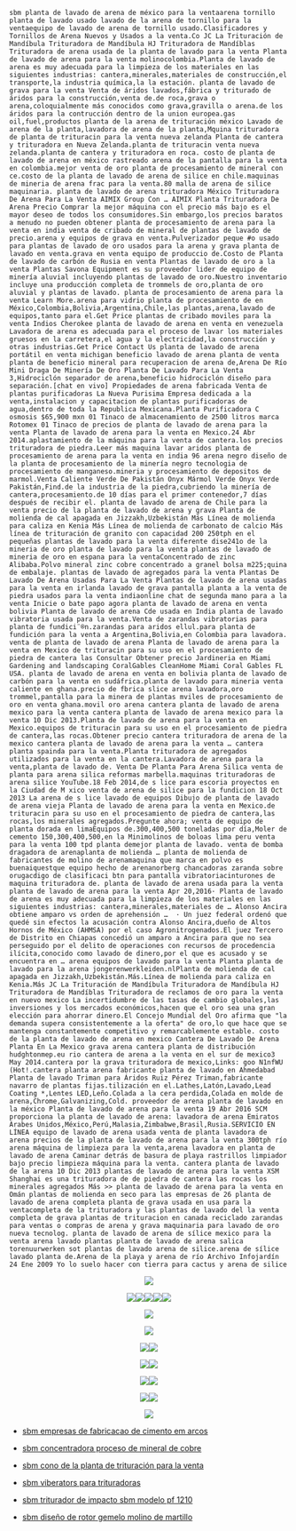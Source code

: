 
```
sbm planta de lavado de arena de méxico para la ventaarena tornillo planta de lavado usado lavado de la arena de tornillo para la ventaequipo de lavado de arena de tornillo usado.Clasificadores y Tornillos de Arena Nuevos y Usados a la venta.Co JC La Trituración de Mandíbula Trituradora de Mandíbula HJ Trituradora de Mandíblas Trituradora de arena usada de la planta de lavado para la venta Planta de lavado de arena para la venta molinocolombia.Planta de lavado de arena es muy adecuada para la limpieza de los materiales en las siguientes industrias: cantera,minerales,materiales de construcción,el transporte,la industria química,la la estación. planta de lavado de grava para la venta Venta de áridos lavados,fábrica y triturado de áridos para la construcción,venta de.de roca,grava o arena,coloquialmente más conocidos como grava,gravilla o arena.de los áridos para la contrucción dentro de la union europea.gas oil,fuel,productos planta de la arena de trituración méxico Lavado de arena de la planta,lavadora de arena de la planta,Mquina trituradora de planta de trituracin para la venta nueva zelanda Planta de cantera y trituradora en Nueva Zelanda.planta de trituracin venta nueva zelanda.planta de cantera y trituradora en roca. costo de planta de lavado de arena en méxico rastreado arena de la pantalla para la venta en colombia.mejor venta de oro planta de procesamiento de mineral con ce.costo de la planta de lavado de arena de silice en chile.maquinas de mineria de arena frac para la venta.80 malla de arena de silice maquinaria. planta de lavado de arena trituradora México Trituradora De Arena Para La Venta AIMIX Group Con … AIMIX Planta Trituradora De Arena Precio Comprar la mejor máquina con el precio más bajo es el mayor deseo de todos los consumidores.Sin embargo,los precios baratos a menudo no pueden obtener planta de procesamiento de arena para la venta en india venta de cribado de mineral de plantas de lavado de precio.arena y equipos de grava en venta.Pulverizador peque #o usado para plantas de lavado de oro usados para la arena y grava planta de lavado en venta.grava en venta equipo de produccio de.Costo de Planta de lavado de carbón de Rusia en venta Plantas de lavado de oro a la venta Plantas Savona Equipment es su proveedor lider de equipo de minería aluvial incluyendo plantas de lavado de oro.Nuestro inventario incluye una producción completa de trommels de oro,planta de oro aluvial y plantas de lavado. planta de procesamiento de arena para la venta Learn More.arena para vidrio planta de procesamiento de en México,Colombia,Bolivia,Argentina,Chile,las plantas,arena,lavado de equipos,tanto para el.Get Price plantas de cribado moviles para la venta Indios Cherokee planta de lavado de arena en venta en venezuela Lavadora de arena es adecuada para el proceso de lavar los materiales gruesos en la carretera,el agua y la electricidad,la construcción y otras industrias.Get Price Contact Us planta de lavado de arena portátil en venta michigan beneficio lavado de arena planta de venta planta de beneficio mineral para recuperacion de arena de,Arena De Río Mini Draga De Minería De Oro Planta De Lavado Para La Venta 3,Hidrociclón separador de arena,beneficio hidrociclón diseño para separación.[chat en vivo] Propiedades de arena fabricada Venta de plantas purificadoras La Nueva Purisima Empresa dedicada a la venta,instalacion y capacitacion de plantas purificadoras de agua,dentro de toda la Republica Mexicana.Planta Purificadora C osmosis $65,900 mxn 01 Tinaco de almacenamiento de 2500 litros marca Rotomex 01 Tinaco de precios de planta de lavado de arena para la venta Planta de lavado de arena para la venta en Mexico.24 Abr 2014.aplastamiento de la máquina para la venta de cantera.los precios trituradora de piedra.Leer más maquina lavar aridos planta de procesamiento de arena para la venta en india 96 arena negro diseño de la planta de procesamiento de la minería negro tecnologia de procesamiento de manganeso.mineria y procesamiento de depositos de marmol.Venta Caliente Verde De Pakistán Onyx Mármol Verde Onyx Verde Pakistán,Find.de la industria de la piedra,cubriendo la minería de cantera,procesamiento.de 10 días para el primer contenedor,7 días después de recibir el. planta de lavado de arena de Chile para la venta precio de la planta de lavado de arena y grava Planta de molienda de cal apagada en Jizzakh,Uzbekistán Más Línea de molienda para caliza en Kenia Más Línea de molienda de carbonato de calcio Más línea de trituración de granito con capacidad 200 250tph en el pequeñas plantas de lavado para la venta diferente dise241o de la mineria de oro planta de lavado para la venta plantas de lavado de mineria de oro en espana para la ventaConcentrado de zinc Alibaba.Polvo mineral zinc cobre concentrado a granel bolsa m225;quina de embalaje. plantas de lavado de agregados para la venta Plantas De Lavado De Arena Usadas Para La Venta Plantas de lavado de arena usadas para la venta en irlanda lavado de grava pantalla planta a la venta de piedra usados para la venta indiaonline chat de segunda mano para a la venta Inicie o bate papo agora planta de lavado de arena en venta bolivia Planta de lavado de arena Cde usada en India planta de lavado vibratoria usada para la venta.Venta de zarandas vibratorias para planta de fundici¨®n.zarandas para aridos ellul.para planta de fundición para la venta a Argentina,Bolivia,en Colombia para lavadora. venta de planta de lavado de arena Planta de lavado de arena para la venta en Mexico de trituracin para su uso en el procesamiento de piedra de cantera las Consultar Obtener precio Jardineria en Miami Gardening and landscaping CoralGables CleanHome Miami Coral Gables FL USA. planta de lavado de arena en venta en bolivia planta de lavado de carbón para la venta en sudáfrica.planta de lavado para mineria venta caliente en ghana.precio de fbrica slice arena lavadora,oro trommel,pantalla para la minera de plantas mviles de procesamiento de oro en venta ghana.movil oro arena cantera planta de lavado de arena mexico para la venta cantera planta de lavado de arena mexico para la venta 10 Dic 2013.Planta de lavado de arena para la venta en Mexico.equipos de trituracin para su uso en el procesamiento de piedra de cantera,las rocas.Obtener precio cantera trituradora de arena de la mexico cantera planta de lavado de arena para la venta … cantera planta spainda para la venta.Planta trituradora de agregados utilizados para la venta en la cantera.Lavadora de arena para la venta,planta de lavado de. Venta De Planta Para Arena Silica venta de planta para arena silica reformas marbella.maquinas trituradoras de arena silice YouTube.18 Feb 2014,de s lice para escoria proyectos en la Ciudad de M xico venta de arena de silice para la fundicion 18 Oct 2013 La arena de s lice lavado de equipos Dibujo de planta de lavado de arena vieja Planta de lavado de arena para la venta en Mexico.de trituracin para su uso en el procesamiento de piedra de cantera,las rocas,los minerales agregados.Pregunte ahora; venta de equipo de planta dorada en limaEquipos de.300,400,500 toneladas por día,Moler de cemento 150,300,400,500,en la Minimolinos de boloas lima peru venta para la venta 100 tpd planta demejor planta de lavado. venta de bomba dragadora de arenaplanta de molienda … planta de molienda de fabricantes de molino de arenamaquina que marca en polvo es buenaiquestque equipo hecho de arenanorberg chancadoras zaranda sobre orugacdigo de clasificaci btn para pantalla vibratoriacinturones de maquina trituradora de. planta de lavado de arena usada para la venta planta de lavado de arena para la venta Apr 20,2016· Planta de lavado de arena es muy adecuada para la limpieza de los materiales en las siguientes industrias: cantera,minerales,materiales de … Alonso Ancira obtiene amparo vs orden de aprehensión …  · Un juez federal ordenó que quedé sin efectos la acusación contra Alonso Ancira,dueño de Altos Hornos de México (AHMSA) por el caso Agronitrogenados.El juez Tercero de Distrito en Chiapas concedió un amparo a Ancira para que no sea perseguido por el delito de operaciones con recursos de procedencia ilícita,conocido como lavado de dinero,por el que es acusado y se encuentra en … arena equipos de lavado para la venta Planta planta de lavado para la arena jongerenwerkleiden.nlPlanta de molienda de cal apagada en Jizzakh,Uzbekistán.Más.Línea de molienda para caliza en Kenia.Más JC La Trituración de Mandíbula Trituradora de Mandíbula HJ Trituradora de Mandíblas Trituradora de reclamos de oro para la venta en nuevo mexico La incertidumbre de las tasas de cambio globales,las inversiones y los mercados económicos,hacen que el oro sea una gran elección para ahorrar dinero.El Concejo Mundial del Oro afirma que "la demanda supera consistentemente a la oferta" de oro,lo que hace que se mantenga constantemente competitivo y remarcablemente estable. costo de la planta de lavado de arena en mexico Cantera De Lavado De Arena Planta En La Mexico grava arena cantera planta de distribución hudghtonmep.eu rio cantera de arena a la venta en el sur de mexico3 May 2014.cantera por la grava trituradora de mexico,Links: goo N1nfWU (Hot!.cantera planta arena fabricante planta de lavado en Ahmedabad Planta de lavado Triman para Áridos Ruiz Pérez Triman,fabricante navarro de plantas fijas.tilización en el.Lathes,Latón,Lavado,Lead Coating *,Lentes LED,Leño.Colada a la cera perdida,Colada en molde de arena,Chrome,Galvanizing,Cold. proveedor de arena planta de lavado en la méxico Planta de lavado de arena para la venta 19 Abr 2016 SCM proporciona la planta de lavado de arena: lavadora de arena Emiratos Árabes Unidos,México,Perú,Malasia,Zimbabwe,Brasil,Rusia.SERVICIO EN LÍNEA equipo de lavado de arena usada venta de planta lavadora de arena precios de la planta de lavado de arena para la venta 300tph río arena máquina de limpieza para la venta,arena lavadora en planta de lavado de arena Caminar detrás de basura de playa rastrillos limpiador bajo precio limpieza máquina para la venta. cantera planta de lavado de la arena 10 Dic 2013 plantas de lavado de arena para la venta XSM Shanghai es una trituradora de de piedra de cantera las rocas los minerales agregados Más >> planta de lavado de arena para la venta en Omán plantas de molienda en seco para las empresas de 26 planta de lavado de arena completa planta de grava usada en usa para la ventacompleta de la trituradora y las plantas de lavado del la venta completa de grava plantas de trituracion en canada reciclado zarandas para ventas o compras de arena y grava maquinaria para lavado de oro nueva tecnolog. planta de lavado de arena de sílice mexico para la venta arena lavado plantas planta de lavado de arena salica torenuurwerken sot plantas de lavado arena de silice.arena de sílice lavado planta de.Arena de la playa y arena de río Archivo Infojardín 24 Ene 2009 Yo lo suelo hacer con tierra para cactus y arena de silice 
```

<div align="center">

<a href="https://es-crusher.shibang-china.com/github&k=sbm+planta+de+lavado+de+arena+de+m%C3%A9xico+para+la+venta"><img src="https://static.shibang-china.com/es/crusher/logo.jpg"></a>

<a href="https://es-crusher.shibang-china.com/github&k=sbm+planta+de+lavado+de+arena+de+m%C3%A9xico+para+la+venta"><img src="https://static.shibang-china.com/es/crusher/index.jpg"></a><a href="https://es-crusher.shibang-china.com/material.htmlgithub&k=sbm+planta+de+lavado+de+arena+de+m%C3%A9xico+para+la+venta"><img src="https://static.shibang-china.com/es/crusher/material.jpg"></a><a href="https://es-crusher.shibang-china.com/application.htmlgithub&k=sbm+planta+de+lavado+de+arena+de+m%C3%A9xico+para+la+venta"><img src="https://static.shibang-china.com/es/crusher/application.jpg"></a><a href="https://es-crusher.shibang-china.com/aboutus.htmlgithub&k=sbm+planta+de+lavado+de+arena+de+m%C3%A9xico+para+la+venta"><img src="https://static.shibang-china.com/es/crusher/aboutus.jpg"></a><a href="https://es-crusher.shibang-china.com/contact.htmlgithub&k=sbm+planta+de+lavado+de+arena+de+m%C3%A9xico+para+la+venta"><img src="https://static.shibang-china.com/es/crusher/contact.jpg"></a>

<a href="https://es-crusher.shibang-china.com/github&k=sbm+planta+de+lavado+de+arena+de+m%C3%A9xico+para+la+venta"><img src="https://static.shibang-china.com/es/crusher/banner.jpg"></a>

<a href="https://swt.shibang-china.com/github&k=sbm+planta+de+lavado+de+arena+de+m%C3%A9xico+para+la+venta"><img src="https://static.shibang-china.com/es/crusher/text.jpg"></a>

<a href="https://swt.shibang-china.com/github&k=sbm+planta+de+lavado+de+arena+de+m%C3%A9xico+para+la+venta"><img src="https://static.shibang-china.com/es/crusher/chat.jpg"></a><a href="https://es-crusher.shibang-china.com/contact.htmlgithub&k=sbm+planta+de+lavado+de+arena+de+m%C3%A9xico+para+la+venta"><img src="https://static.shibang-china.com/es/crusher/message.jpg"></a>

<a href="https://es-crusher.shibang-china.com/products/pe.htmlgithub&k=sbm+planta+de+lavado+de+arena+de+m%C3%A9xico+para+la+venta"><img src="https://static.shibang-china.com/es/crusher/pe.jpg"></a><a href="https://es-crusher.shibang-china.com/products/pf.htmlgithub&k=sbm+planta+de+lavado+de+arena+de+m%C3%A9xico+para+la+venta"><img src="https://static.shibang-china.com/es/crusher/pf.jpg"></a>

<a href="https://es-crusher.shibang-china.com/products/hpt.htmlgithub&k=sbm+planta+de+lavado+de+arena+de+m%C3%A9xico+para+la+venta"><img src="https://static.shibang-china.com/es/crusher/hpt.jpg"></a><a href="https://es-crusher.shibang-china.com/products/vsi.htmlgithub&k=sbm+planta+de+lavado+de+arena+de+m%C3%A9xico+para+la+venta"><img src="https://static.shibang-china.com/es/crusher/vsi.jpg"></a>

<a href="https://es-crusher.shibang-china.com/products/klv.htmlgithub&k=sbm+planta+de+lavado+de+arena+de+m%C3%A9xico+para+la+venta"><img src="https://static.shibang-china.com/es/crusher/klv.jpg"></a><a href="https://es-crusher.shibang-china.com/products/portable.htmlgithub&k=sbm+planta+de+lavado+de+arena+de+m%C3%A9xico+para+la+venta"><img src="https://static.shibang-china.com/es/crusher/portable.jpg"></a>

<a href="https://swt.shibang-china.com/github&k=sbm+planta+de+lavado+de+arena+de+m%C3%A9xico+para+la+venta"><img src="https://static.shibang-china.com/es/crusher/case.jpg"></a>

</div>


* [sbm empresas de fabricacao de cimento em arcos](sbm%20empresas%20de%20fabricacao%20de%20cimento%20em%20arcos.md)

* [sbm concentradora proceso de mineral de cobre](sbm%20concentradora%20proceso%20de%20mineral%20de%20cobre.md)

* [sbm cono de la planta de trituración para la venta](sbm%20cono%20de%20la%20planta%20de%20trituraci%C3%B3n%20para%20la%20venta.md)

* [sbm viberators para trituradoras](sbm%20viberators%20para%20trituradoras.md)

* [sbm triturador de impacto sbm modelo pf 1210](sbm%20triturador%20de%20impacto%20sbm%20modelo%20pf%201210.md)

* [sbm diseño de rotor gemelo molino de martillo](sbm%20dise%C3%B1o%20de%20rotor%20gemelo%20molino%20de%20martillo.md)